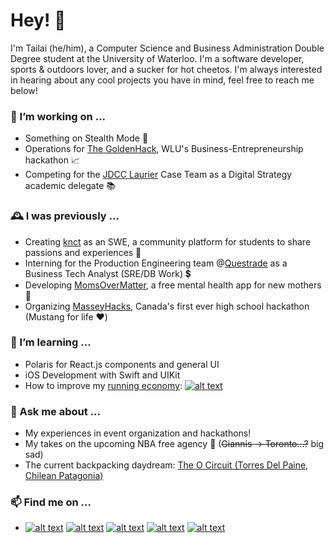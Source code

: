 
# Hey! 👋

I'm Tailai (he/him), a Computer Science and Business Administration Double Degree student at the University of Waterloo. I'm a software developer, sports & outdoors lover, and a sucker for hot cheetos. I'm always interested in hearing about any cool projects you have in mind, feel free to reach me below!

### 🔭 I’m working on ...
- Something on Stealth Mode 🤫
- Operations for [The GoldenHack](https://www.thegoldenhack.ca/), WLU's Business-Entrepreneurship hackathon 📈
- Competing for the [JDCC Laurier](https://www.instagram.com/jdcclaurier/) Case Team as a Digital Strategy academic delegate 📚

### 🕰️ I was previously ...
- Creating [knct](https://knct.world) as an SWE, a community platform for students to share passions and experiences 🐋
- Interning for the Production Engineering team @[Questrade](https://www.questrade.com/home) as a Business Tech Analyst (SRE/DB Work) 💲
- Developing [MomsOverMatter](https://momsovermatter.ca/), a free mental health app for new mothers 👶
- Organizing [MasseyHacks](https://masseyhacks.ca/), Canada's first ever high school hackathon (Mustang for life ❤️)

### 🌱 I’m learning ...
- Polaris for React.js components and general UI
- iOS Development with Swift and UIKit
- How to improve my [running economy](https://www.strava.com/athletes/54716391): [![alt text][6.1]][6]

### 💬 Ask me about ...
- My experiences in event organization and hackathons!
- My takes on the upcoming NBA free agency 🏀 (~~Giannis -> Toronto...?~~ big sad)
- The current backpacking daydream: [The O Circuit (Torres Del Paine, Chilean Patagonia)](https://en.wikipedia.org/wiki/Torres_del_Paine_National_Park)

### 📫 Find me on ...

<!-- icons  -->

[1.1]: http://tailaiwang.me/assets/images/icon_twitter.png (Twitter)
[2.1]: http://tailaiwang.me/assets/images/icon_github.png (GitHub)
[3.1]: http://tailaiwang.me/assets/images/icon_web.png (Portfolio Website)
[4.1]: http://tailaiwang.me/assets/images/icon_linkedin.png (LinkedIn)
[5.1]: http://tailaiwang.me/assets/images/icon_devpost.png (Devpost)
[6.1]:  http://tailaiwang.me/assets/images/icon_strava.png (Strava)

<!-- links to social media accounts -->

[1]: http://www.twitter.com/tailaiwang
[2]: http://www.github.com/tailaiwang
[3]: http://tailaiwang.me/
[4]: https://www.linkedin.com/in/tailai-wang/
[5]: https://devpost.com/tailaiwang
[6]: https://www.strava.com/athletes/54716391

- [![alt text][1.1]][1]
  [![alt text][2.1]][2]
  [![alt text][3.1]][3]
  [![alt text][4.1]][4]
  [![alt text][5.1]][5]






